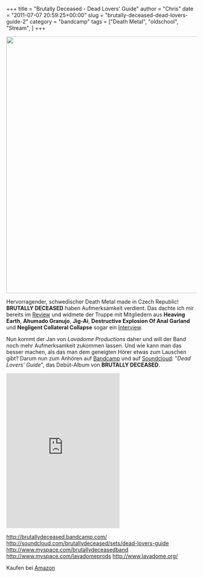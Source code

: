 +++
title = "Brutally Deceased - Dead Lovers' Guide"
author = "Chris"
date = "2011-07-07 20:59:25+00:00"
slug = "brutally-deceased-dead-lovers-guide-2"
category = "bandcamp"
tags = ["Death Metal", "oldschool", "Stream", ]
+++

<img class="alignnone size-full wp-image-6243" title="Brutally Deceased - Dead Lovers' Guide" src="http://necroslaughter.de/wp-content/uploads/2011/07/Brutally-Deceased-Dead-Lovers-Guide.jpg" alt="" width="680" height="679" />

Hervorragender, schwedischer Death Metal made in Czech Republic! **BRUTALLY DECEASED** haben Aufmerksamkeit verdient. Das dachte ich mir bereits im <a href="http://necroslaughter.de/2011/01/brutally-deceased-dead-lovers-guide/">Review</a> und widmete der Truppe mit Mitgliedern aus **Heaving Earth**, **Ahumado Granujo**, **Jig-Ai**, **Destructive Explosion Of Anal Garland** und **Negligent Collateral Collapse** sogar ein <a href="http://necroslaughter.de/2011/03/brutally-deceased-death-lovers-from-czech-republic/">Interview</a>.

Nun kommt der Jan von _Lavadome Productions_ daher und will der Band noch mehr Aufmerksamkeit zukommen lassen. Und wie kann man das besser machen, als das man dem geneigten Hörer etwas zum Lauschen gibt? Darum nun zum Anhören auf <a href="http://brutallydeceased.bandcamp.com/">Bandcamp</a> und auf <a href="http://soundcloud.com/brutallydeceased/sets/dead-lovers-guide">Soundcloud</a>: "_Dead Lovers' Guide_", das Debüt-Album von **BRUTALLY DECEASED**.

<iframe style="position: relative; display: block; width: 300px; height: 410px;" src="http://bandcamp.com/EmbeddedPlayer/v=2/album=4285221321/size=grande3/bgcol=000000/linkcol=AA0000/" width="300" height="410" frameborder="0"><a href="http://brutallydeceased.bandcamp.com/album/dead-lovers-guide">Dead Lovers' Guide by Brutally Deceased</a></iframe>

<a href="http://brutallydeceased.bandcamp.com/">http://brutallydeceased.bandcamp.com/</a>
<a href="http://soundcloud.com/brutallydeceased/sets/dead-lovers-guide">http://soundcloud.com/brutallydeceased/sets/dead-lovers-guide</a>
<a href="http://www.myspace.com/brutallydeceasedband">http://www.myspace.com/brutallydeceasedband</a>
<a href="http://www.myspace.com/lavadomeprods">http://www.myspace.com/lavadomeprods</a>
<a href="http://www.lavadome.org/">http://www.lavadome.org/</a>

Kaufen bei <a href="http://www.amazon.de/gp/product/B004JAKSSG/ref=as_li_ss_tl?ie=UTF8&amp;tag=necroslwebzin-21&amp;linkCode=as2&amp;camp=1638&amp;creative=19454&amp;creativeASIN=B004JAKSSG">Amazon</a><img style="border: none !important; margin: 0px !important;" src="http://www.assoc-amazon.de/e/ir?t=&amp;l=as2&amp;o=3&amp;a=B004JAKSSG" alt="" width="1" height="1" border="0" />
